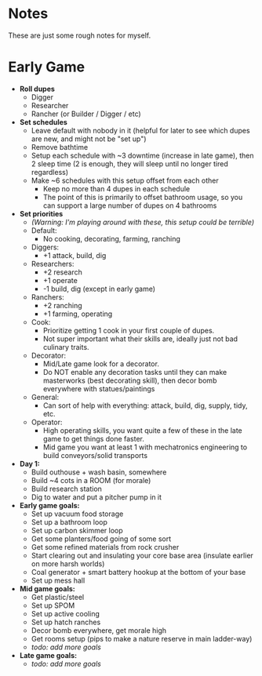 # Notes

These are just some rough notes for myself.

# Early Game

- **Roll dupes**
  - Digger
  - Researcher
  - Rancher (or Builder / Digger / etc)
- **Set schedules**
  - Leave default with nobody in it (helpful for later to see which dupes are new, and might not be "set up")
  - Remove bathtime
  - Setup each schedule with ~3 downtime (increase in late game), then 2 sleep time (2 is enough, they will sleep until no longer tired regardless)
  - Make ~6 schedules with this setup offset from each other
    - Keep no more than 4 dupes in each schedule
    - The point of this is primarily to offset bathroom usage, so you can support a large number of dupes on 4 bathrooms
- **Set priorities**
  - _(Warning: I'm playing around with these, this setup could be terrible)_
  - Default:
    - No cooking, decorating, farming, ranching
  - Diggers:
    - +1 attack, build, dig
  - Researchers:
    - +2 research
    - +1 operate
    - -1 build, dig (except in early game)
  - Ranchers:
    - +2 ranching
    - +1 farming, operating
  - Cook:
    - Prioritize getting 1 cook in your first couple of dupes.
    - Not super important what their skills are, ideally just not bad culinary traits.
  - Decorator:
    - Mid/Late game look for a decorator.
    - Do NOT enable any decoration tasks until they can make masterworks (best decorating skill), then decor bomb everywhere with statues/paintings
  - General:
    - Can sort of help with everything: attack, build, dig, supply, tidy, etc.
  - Operator:
    - High operating skills, you want quite a few of these in the late game to get things done faster.
    - Mid game you want at least 1 with mechatronics engineering to build conveyors/solid transports
- **Day 1:**
  - Build outhouse + wash basin, somewhere
  - Build ~4 cots in a ROOM (for morale)
  - Build research station
  - Dig to water and put a pitcher pump in it
- **Early game goals:**
  - Set up vacuum food storage
  - Set up a bathroom loop
  - Set up carbon skimmer loop
  - Get some planters/food going of some sort
  - Get some refined materials from rock crusher
  - Start clearing out and insulating your core base area (insulate earlier on more harsh worlds)
  - Coal generator + smart battery hookup at the bottom of your base
  - Set up mess hall
- **Mid game goals:**
  - Get plastic/steel
  - Set up SPOM
  - Set up active cooling
  - Set up hatch ranches  
  - Decor bomb everywhere, get morale high
  - Get rooms setup (pips to make a nature reserve in main ladder-way)
  - _todo: add more goals_
- **Late game goals:**
  - _todo: add more goals_
